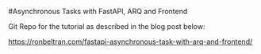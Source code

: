 #Asynchronous Tasks with FastAPI, ARQ and Frontend

Git Repo for the tutorial as described in the blog post below:

https://ronbeltran.com/fastapi-asynchronous-task-with-arq-and-frontend/
